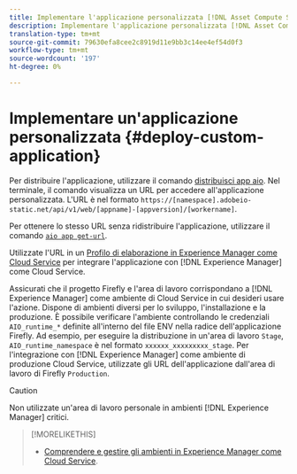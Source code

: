 ```yaml
---
title: Implementare l'applicazione personalizzata [!DNL Asset Compute Service] .
description: Implementare l'applicazione personalizzata [!DNL Asset Compute Service] .
translation-type: tm+mt
source-git-commit: 79630efa8cee2c8919d11e9bb3c14ee4ef54d0f3
workflow-type: tm+mt
source-wordcount: '197'
ht-degree: 0%

---
```



# Implementare un&#39;applicazione personalizzata {#deploy-custom-application}

Per distribuire l&#39;applicazione, utilizzare il comando [distribuisci app aio](https://github.com/adobe/aio-cli#aio-appdeploy). Nel terminale, il comando visualizza un URL per accedere all&#39;applicazione personalizzata. L&#39;URL è nel formato `https://[namespace].adobeio-static.net/api/v1/web/[appname]-[appversion]/[workername]`.

Per ottenere lo stesso URL senza ridistribuire l&#39;applicazione, utilizzare il comando [`aio app get-url`](https://github.com/adobe/aio-cli#aio-appget-url-action).

Utilizzate l&#39;URL in un [Profilo di elaborazione in  Experience Manager come Cloud Service](https://experienceleague.adobe.com/docs/experience-manager-cloud-service/assets/manage/asset-microservices-configure-and-use.html) per integrare l&#39;applicazione con [!DNL Experience Manager] come Cloud Service.

Assicurati che il progetto Firefly e l&#39;area di lavoro corrispondano a [!DNL Experience Manager] come ambiente di Cloud Service in cui desideri usare l&#39;azione. Dispone di ambienti diversi per lo sviluppo, l&#39;installazione e la produzione. È possibile verificare l&#39;ambiente controllando le credenziali `AIO_runtime_*` definite all&#39;interno del file ENV nella radice dell&#39;applicazione Firefly. Ad esempio, per eseguire la distribuzione in un&#39;area di lavoro `Stage`, `AIO_runtime_namespace` è nel formato `xxxxxx_xxxxxxxxx_stage`. Per l&#39;integrazione con [!DNL Experience Manager] come ambiente di produzione Cloud Service, utilizzate gli URL dell&#39;applicazione dall&#39;area di lavoro di Firefly `Production`.

>[!CAUTION]
>
>Non utilizzate un&#39;area di lavoro personale in ambienti [!DNL Experience Manager] critici.

>[!MORELIKETHIS]
>
>* [Comprendere e gestire gli ambienti in  Experience Manager come Cloud Service](https://experienceleague.adobe.com/docs/experience-manager-cloud-service/implementing/using-cloud-manager/manage-environments.html).

